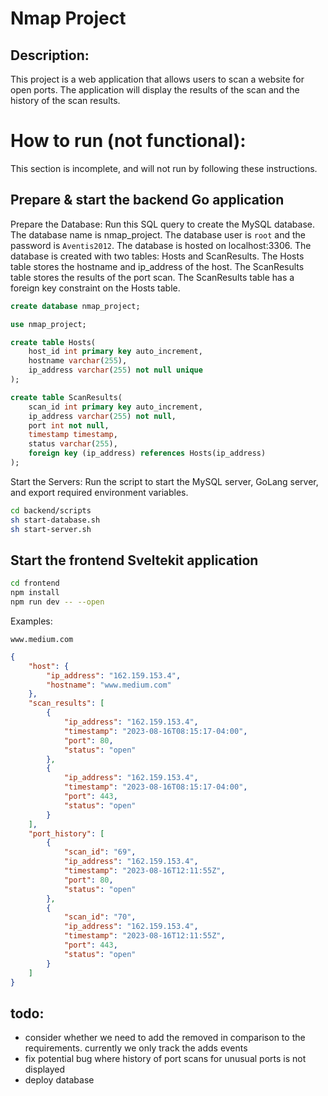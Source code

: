 # Nmap Project
## Description:
This project is a web application that allows users to scan a website for open ports. The application will display the results of the scan and the history of the scan results. 
# How to run (not functional):
This section is incomplete, and will not run by following these instructions.
## Prepare & start the backend Go application
Prepare the Database: Run this SQL query to create the MySQL database. The database name is nmap_project. The database user is `root` and the password is `Aventis2012`. The database is hosted on localhost:3306. The database is created with two tables: Hosts and ScanResults. The Hosts table stores the hostname and ip_address of the host. The ScanResults table stores the results of the port scan. The ScanResults table has a foreign key constraint on the Hosts table. 

```sql
create database nmap_project;

use nmap_project;

create table Hosts(
    host_id int primary key auto_increment,
    hostname varchar(255),
    ip_address varchar(255) not null unique
);

create table ScanResults(
    scan_id int primary key auto_increment,
    ip_address varchar(255) not null,
    port int not null,
    timestamp timestamp,
    status varchar(255),
    foreign key (ip_address) references Hosts(ip_address)
);
```
Start the Servers: Run the script to start the MySQL server, GoLang server, and export required environment variables.

```bash
cd backend/scripts
sh start-database.sh
sh start-server.sh
```

## Start the frontend Sveltekit application
```bash
cd frontend
npm install
npm run dev -- --open
```

Examples:

`www.medium.com`

```json
{
    "host": {
        "ip_address": "162.159.153.4",
        "hostname": "www.medium.com"
    },
    "scan_results": [
        {
            "ip_address": "162.159.153.4",
            "timestamp": "2023-08-16T08:15:17-04:00",
            "port": 80,
            "status": "open"
        },
        {
            "ip_address": "162.159.153.4",
            "timestamp": "2023-08-16T08:15:17-04:00",
            "port": 443,
            "status": "open"
        }
    ],
    "port_history": [
        {
            "scan_id": "69",
            "ip_address": "162.159.153.4",
            "timestamp": "2023-08-16T12:11:55Z",
            "port": 80,
            "status": "open"
        },
        {
            "scan_id": "70",
            "ip_address": "162.159.153.4",
            "timestamp": "2023-08-16T12:11:55Z",
            "port": 443,
            "status": "open"
        }
    ]
}
```

## todo:
- consider whether we need to add the removed in comparison to the requirements. currently we only track the adds events
- fix potential bug where history of port scans for unusual ports is not displayed
- deploy database